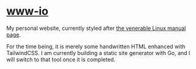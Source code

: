 # [www-io](https://huggins.io)

My personal website, currently styled after [the venerable Linux manual page](https://en.wikipedia.org/wiki/Man_page).

For the time being, it is merely some handwritten HTML enhanced with TailwindCSS. I am currently building a static site generator with Go, and I will switch to that tool once it is completed.
